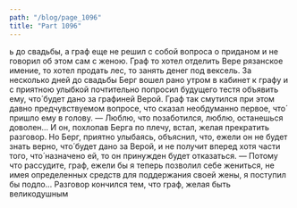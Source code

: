 ```yaml
---
path: "/blog/page_1096"
title: "Part 1096"
---
```


ь до свадьбы, а граф еще не решил с собой вопроса о приданом и не говорил об этом сам с женою. Граф то хотел отделить Вере рязанское имение, то хотел продать лес, то занять денег под вексель. За несколько дней до свадьбы Берг вошел рано утром в кабинет к графу и с приятною улыбкой почтительно попросил будущего тестя объявить ему, что́ будет дано за графиней Верой. Граф так смутился при этом давно предчувствуемом вопросе, что сказал необдуманно первое, что́ пришло ему в голову.
— Люблю, что позаботился, люблю, останешься доволен...
И он, похлопав Берга по плечу, встал, желая прекратить разговор. Но Берг, приятно улыбаясь, объяснил, что, ежели он не будет знать верно, что́ будет дано за Верой, и не получит вперед хотя части того, что́ назначено ей, то он принужден будет отказаться.
— Потому что рассудите, граф, ежели бы я теперь позволил себе жениться, не имея определенных средств для поддержания своей жены, я поступил бы подло...
Разговор кончился тем, что граф, желая быть великодушным 
